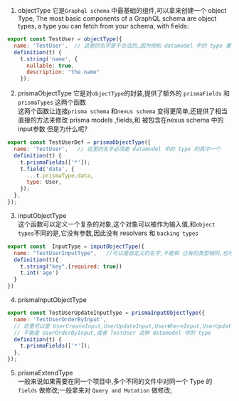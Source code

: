 1. objectType
它是`Graphql schema` 中最基础的组件,可以拿来创建一个 object Type,
The most basic components of a GraphQL schema are object types, a type you can fetch from your schema, with fields:
```js
export const TestUser = objectType({
  name: 'TestUser',  // 这里的名字是不合法的,因为他和 datamodel 中的 type 重名了  但是为什么呢?  
  definition(t) {
    t.string('name', {
      nullable: true,
      description: "the name"
    });
```
2. prismaObjectType
它是对`objectType`的封装,提供了额外的 `prismaFields` 和 `prismaTypes` 这两个函数  
这两个函数让连接`prisma schema` 和`nexus schema` 变得更简单,还提供了相当直接的方法来修改 prisma models ,fields,和 被包含在nexus schema 中的input参数      但是为什么呢?      
```js
export const TestUserDef = prismaObjectType({
  name: 'TestUser',   // 这里的名字必须是 datamodel 中的 type 的其中一个
  definition(t) {
    t.prismaFields(['*']);
    t.field('data', {
      ...t.prismaType.data,
      type: User,
    });
  },
});
```



3. inputObjectType  
这个函数可以定义一个复杂的对象,这个对象可以被作为输入值,和`object types`不同的是,它没有参数,因此没有 resolvers 和 `backing types`
```js
export const  InputType = inputObjectType({
  name: "TestUserInputType",   //可以是自定义的名字,不能和 已有的类型相同,也可以是各种Input
  definition(t){
    t.string("key",{required: true})
    t.int('age')
  }
})
```
4. prismaInputObjectType 

```js
export const TestUserUpdateInputType = prismaInputObjectType({
  name: 'TestUserOrderByInput',  
  // 这里可以是 UserCreateInput,UserUpdateInput,UserWhereInput,UserUpdateManyMutationInput,UserWhereUniqueInput
  // 不能是 UserOrderByInput,或者 TestUser 这种 datamodel 中的 type
  definition(t) {
    t.prismaFields(['*']);
  },
});
```




5. prismaExtendType  
一般来说如果需要在同一个项目中,多个不同的文件中对同一个 Type 的 `fields` 做修改;一般拿来对 `Query and Mutation` 做修改;  
